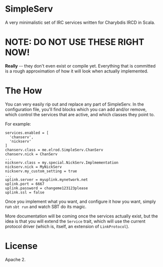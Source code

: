 # SimpleServ

A very minimalistic set of IRC services written for Charybdis IRCD in Scala.

# NOTE: DO NOT USE THESE RIGHT NOW!

**Really** -- they don't even exist or compile yet. Everything that is committed
is a rough approximation of how it will look when actually implemented.

# The How

You can very easily rip out and replace any part of SimpleServ.
In the configuration file, you'll find blocks which you can add and/or remove,
which control the services that are active, and which classes they point to.

For example:

```
services.enabled = [
  'chanserv',
  'nickserv'
]
chanserv.class = me.elrod.SimpleServ.ChanServ
chanserv.nick = ChanServ
...
nickserv.class = my.special.NickServ.Implmementation
nickserv.nick = MyNickServ
nickserv.my_custom_setting = true
...
uplink.server = myuplink.mynetwork.net
uplink.port = 6667
uplink.password = changeme123123please
uplink.ssl = false
```

Once you implement what you want, and configure it how you want, simply run
`sbt run` and watch SBT do its magic.

More documentation will be coming once the services actually exist, but the idea
is that you will extend the `Service` trait, which will use the current protocol
driver (which is, itself, an extension of `LinkProtocol`).

# License

Apache 2.
